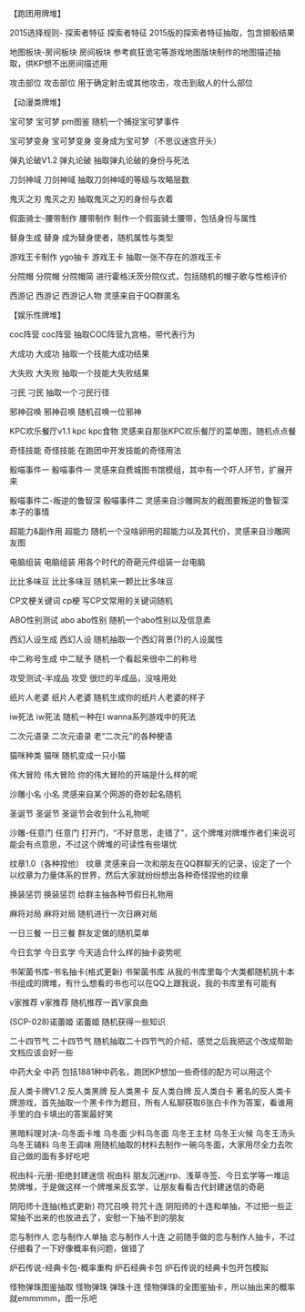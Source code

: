 【跑团用牌堆】

2015选择规则- 探索者特征 探索者特征
2015版的探索者特征抽取，包含掷骰结果

地图板块-房间板块 房间板块
参考疯狂诡宅等游戏地图版块制作的地图描述抽取，供KP想不出房间描述用

攻击部位 攻击部位
用于确定射击或其他攻击，攻击到敌人的什么部位

【动漫类牌堆】

宝可梦 宝可梦 pm图鉴
随机一个捕捉宝可梦事件

宝可梦变身 宝可梦变身
变身成为宝可梦（不思议迷宫开头）

弹丸论破V1.2 弹丸论破
抽取弹丸论破的身份与死法

刀剑神域 刀剑神域
抽取刀剑神域的等级与攻略层数

鬼灭之刃 鬼灭之刃
抽取鬼灭之刃的身份与衣着

假面骑士-腰带制作 腰带制作
制作一个假面骑士腰带，包括身份与属性

替身生成 替身
成为替身使者，随机属性与类型

游戏王卡制作 ygo抽卡 游戏王卡
抽取一张不存在的游戏王卡

分院帽 分院帽 分院帽简
进行霍格沃茨分院仪式，包括随机的帽子歌与性格评价

西游记 西游记 西游记人物
灵感来自于QQ群匿名

【娱乐性牌堆】

coc阵营 coc阵营
抽取COC阵营九宫格，带代表行为

大成功 大成功
抽取一个技能大成功结果

大失败 大失败
抽取一个技能大失败结果

刁民 刁民
抽取一个刁民行径

邪神召唤 邪神召唤
随机召唤一位邪神

KPC欢乐餐厅v1.1 kpc kpc食物
灵感来自那张KPC欢乐餐厅的菜单图，随机点点餐

奇怪技能 奇怪技能
在跑团中开发技能的奇怪用法

骰喵事件一 骰喵事件一
灵感来自费城图书馆模组，其中有一个吓人环节，扩展开来

骰喵事件二-叛逆的鲁智深 骰喵事件二
灵感来自沙雕网友的截图要叛逆的鲁智深本子的事情

超能力&副作用 超能力
随机一个没啥卵用的超能力以及其代价，灵感来自沙雕网友图

电脑组装 电脑组装
用各个时代的奇葩元件组装一台电脑

比比多味豆 比比多味豆
随机来一颗比比多味豆

CP文梗关键词 cp梗
写CP文常用的关键词随机

ABO性别测试 abo abo性别
随机一个abo性别以及信息素

西幻人设生成 西幻人设
随机抽取一个西幻背景(?)的人设属性

中二称号生成 中二赋予
随机一个看起来很中二的称号

攻受测试-半成品 攻受
很烂的半成品，没啥用处

纸片人老婆 纸片人老婆
随机生成你的纸片人老婆的样子

iw死法 iw死法
随机一种在I wanna系列游戏中的死法

二次元语录 二次元语录
老“二次元”的各种梗语

猫咪种类 猫咪
随机变成一只小猫

伟大冒险 伟大冒险
你的伟大冒险的开端是什么样的呢

沙雕小名 小名
灵感来自某个网游的奇妙起名随机

圣诞节 圣诞节
圣诞节会收到什么礼物呢

沙雕-任意门 任意门
打开门，“不好意思，走错了”，这个牌堆对牌堆作者们来说可能会有点意思，不过这个牌堆的可读性有些堪忧

纹章1.0（各种捏他） 纹章
灵感来自一次和朋友在QQ群聊天的记录，设定了一个以纹章为力量体系的世界，然后大家就纷纷想出各种奇怪捏他的纹章

换装惩罚 换装惩罚
给群主抽各种节假日礼物用

麻将对局 麻将对局
随机进行一次日麻对局

一日三餐 一日三餐
群友定做的随机菜单

今日玄学 今日玄学
今天适合什么样的抽卡姿势呢

书架菌书库-书名抽卡(格式更新) 书架菌书库
从我的书库里每个大类都随机挑十本书组成的牌堆，有什么想看的书也可以在QQ上跟我说，我的书库里有可能有

v家推荐 v家推荐
随机推荐一首V家良曲

(SCP-028)诺蕾姬 诺蕾姬
随机获得一些知识

二十四节气 二十四节气
随机抽取二十四节气的介绍，感觉之后我把这个改成帮助文档应该会好一些

中药大全 中药
包括1881种中药名，跑团KP想加一些奇怪的配方可以用这个

反人类卡牌V1.2 反人类黑牌 反人类黑卡 反人类白牌 反人类白卡
著名的反人类卡牌游戏，首先抽取一个黑卡作为题目，所有人私聊获取6张白卡作为答案，看谁用手里的白卡填出的答案最好笑

黑暗料理对决-乌冬面卡堆 乌冬面 少料乌冬面 乌冬王主材 乌冬王火候 乌冬王汤头 乌冬王辅料 乌冬王调味
用随机抽取的材料去制作一碗乌冬面，大家用尽全力去吹自己做的面有多好吃吧

祝由科-元册-拒绝封建迷信 祝由科
朋友沉迷jrrp、浅草寺签、今日玄学等一堆运势牌堆，于是做这样一个牌堆来反玄学，让朋友看看古代封建迷信的奇葩

阴阳师十连抽(格式更新) 符咒召唤 符咒十连
阴阳师的十连和单抽，不过把一些正常抽不出来的也放进去了，安慰一下抽不到的朋友

恋与制作人 恋与制作人单抽 恋与制作人十连
之前随手做的恋与制作人抽卡，不过仔细看了一下好像概率有问题，做错了

炉石传说-经典卡包-概率重构 炉石经典卡包
炉石传说的经典卡包开包模拟

怪物弹珠图鉴抽取 怪物弹珠 弹珠十连
怪物弹珠的全图鉴抽卡，所以抽出来的概率就emmmmm，图一乐吧